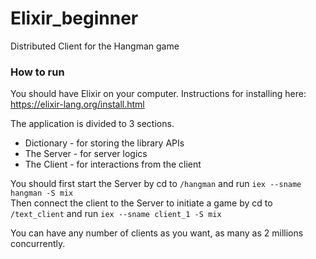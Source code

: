 # Elixir_beginner
Distributed Client for the Hangman game

### How to run
You should have Elixir on your computer. Instructions for installing here: https://elixir-lang.org/install.html

The application is divided to 3 sections. 
- Dictionary - for storing the library APIs
- The Server - for server logics
- The Client - for interactions from the client

You should first start the Server by cd to `/hangman` and run `iex --sname hangman -S mix` <br>
Then connect the client to the Server to initiate a game by cd to `/text_client` and run `iex --sname client_1 -S mix` <br>

You can have any number of clients as you want, as many as 2 millions concurrently.

